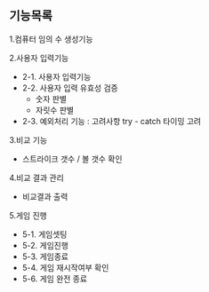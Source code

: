 ## 기능목록 

1.컴퓨터 임의 수 생성기능 

2.사용자 입력기능 
- 2-1. 사용자 입력기능
- 2-2. 사용자 입력 유효성 검증
    - 숫자 판별 
    - 자릿수 판별 
- 2-3. 예외처리 기능   : 고려사항 try - catch 타이밍 고려

3.비교 기능 
- 스트라이크 갯수 / 볼 갯수 확인

4.비교 결과 관리
- 비교결과 출력

5.게임 진행  
- 5-1. 게임셋팅  
- 5-2. 게임진행  
- 5-3. 게임종료  
- 5-4. 게임 재시작여부 확인  
- 5-6. 게임 완전 종료
